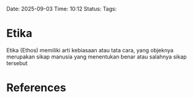 Date: 2025-09-03
Time: 10:12
Status:
Tags:


# Etika
Etika (Ethos) memiliki arti kebiasaan atau tata cara, yang objeknya merupakan sikap manusia yang menentukan benar atau salahnya sikap tersebut


# References
